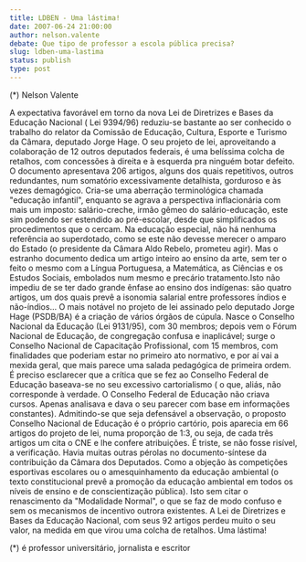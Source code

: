 ```yaml
---
title: LDBEN - Uma lástima!
date: 2007-06-24 21:00:00
author: nelson.valente
debate: Que tipo de professor a escola pública precisa?
slug: ldben-uma-lastima
status: publish 
type: post
---
```


(\*) Nelson Valente  

 A expectativa favorável em torno da nova Lei de Diretrizes e Bases da Educação Nacional ( Lei 9394/96) reduziu-se bastante ao ser conhecido o trabalho do relator da Comissão de Educação, Cultura, Esporte e Turismo da Câmara, deputado Jorge Hage. O seu projeto de lei, aproveitando a colaboração de 12 outros deputados federais, é uma belíssima colcha de retalhos, com concessões à direita e à esquerda pra ninguém botar defeito. O documento apresentava 206 artigos, alguns dos quais repetitivos, outros redundantes, num somatório excessivamente detalhista, gorduroso e às vezes demagógico. Cria-se uma aberração terminológica chamada "educação infantil", enquanto se agrava a perspectiva inflacionária com mais um imposto: salário-creche, irmão gêmeo do salário-educação, este sim podendo ser estendido ao pré-escolar, desde que simplificados os procedimentos que o cercam. Na educação especial, não há nenhuma referência ao superdotado, como se este não devesse merecer o amparo do Estado (o presidente da Câmara Aldo Rebelo, prometeu agir). Mas o estranho documento dedica um artigo inteiro ao ensino da arte, sem ter o feito o mesmo com a Língua Portuguesa, a Matemática, as Ciências e os Estudos Sociais, embolados num mesmo e precário tratamento.Isto não impediu de se ter dado grande ênfase ao ensino dos indígenas: são quatro artigos, um dos quais prevê a isonomia salarial entre professores índios e não-índios... O mais notável no projeto de lei assinado pelo deputado Jorge Hage (PSDB/BA) é a criação de vários órgãos de cúpula. Nasce o Conselho Nacional da Educação (Lei 9131/95), com 30 membros; depois vem o Fórum Nacional de Educação, de congregação confusa e inaplicável; surge o Conselho Nacional de Capacitação Profissional, com 15 membros, com finalidades que poderiam estar no primeiro ato normativo, e por aí vai a mexida geral, que mais parece uma salada pedagógica de primeira ordem. É preciso esclarecer que a crítica que se fez ao Conselho Federal de Educação baseava-se no seu excessivo cartorialismo ( o que, aliás, não corresponde à verdade. O Conselho Federal de Educação não criava cursos. Apenas analisava e dava o seu parecer com base em informações constantes). Admitindo-se que seja defensável a observação, o proposto Conselho Nacional de Educação é o próprio cartório, pois aparecia em 66 artigos do projeto de lei, numa proporção de 1:3, ou seja, de cada três artigos um cita o CNE e lhe confere atribuições. É triste, se não fosse risível, a verificação. Havia muitas outras pérolas no documento-síntese da contribuição da Câmara dos Deputados. Como a objeção às competições esportivas escolares ou o amesquinhamento da educação ambiental (o texto constitucional prevê a promoção da educação ambiental em todos os níveis de ensino e de conscientização pública). Isto sem citar o renascimento da "Modalidade Normal", o que se faz de modo confuso e sem os mecanismos de incentivo outrora existentes. A Lei de Diretrizes e Bases da Educação Nacional, com seus 92 artigos perdeu muito o seu valor, na medida em que virou uma colcha de retalhos. Uma lástima!   

(\*) é professor universitário, jornalista e escritor
